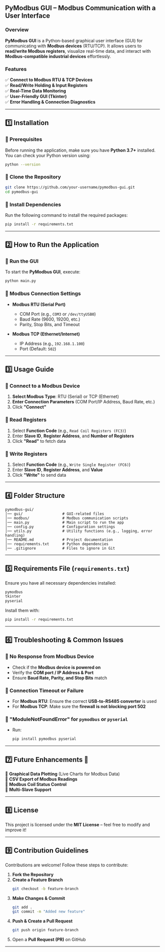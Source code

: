 ## **PyModbus GUI – Modbus Communication with a User Interface**  

### **Overview**  
**PyModbus GUI** is a Python-based graphical user interface (GUI) for communicating with **Modbus devices** (RTU/TCP). It allows users to **read/write Modbus registers**, visualize real-time data, and interact with **Modbus-compatible industrial devices** effortlessly.  

### **Features**  
✅ **Connect to Modbus RTU & TCP Devices**  
✅ **Read/Write Holding & Input Registers**  
✅ **Real-Time Data Monitoring**  
✅ **User-Friendly GUI (Tkinter)**  
✅ **Error Handling & Connection Diagnostics**  

---

## **1️⃣ Installation**  

### **🔹 Prerequisites**  
Before running the application, make sure you have **Python 3.7+** installed. You can check your Python version using:  
```bash
python --version
```

### **🔹 Clone the Repository**  
```bash
git clone https://github.com/your-username/pymodbus-gui.git
cd pymodbus-gui
```

### **🔹 Install Dependencies**  
Run the following command to install the required packages:  
```bash
pip install -r requirements.txt
```

---

## **2️⃣ How to Run the Application**  

### **🔹 Run the GUI**  
To start the **PyModbus GUI**, execute:  
```bash
python main.py
```

### **🔹 Modbus Connection Settings**  
- **Modbus RTU (Serial Port)**  
  - COM Port (e.g., `COM3` or `/dev/ttyUSB0`)  
  - Baud Rate (9600, 19200, etc.)  
  - Parity, Stop Bits, and Timeout  

- **Modbus TCP (Ethernet/Internet)**  
  - IP Address (e.g., `192.168.1.100`)  
  - Port (Default: `502`)  

---

## **3️⃣ Usage Guide**  

### **🔹 Connect to a Modbus Device**  
1. **Select Modbus Type**: RTU (Serial) or TCP (Ethernet)  
2. **Enter Connection Parameters** (COM Port/IP Address, Baud Rate, etc.)  
3. Click **"Connect"**  

### **🔹 Read Registers**  
1. Select **Function Code** (e.g., `Read Coil Registers (FC3)`)  
2. Enter **Slave ID**, **Register Address**, and **Number of Registers**  
3. Click **"Read"** to fetch data  

### **🔹 Write Registers**  
1. Select **Function Code** (e.g., `Write Single Register (FC6)`)  
2. Enter **Slave ID**, **Register Address**, and **Value**  
3. Click **"Write"** to send data  

---

## **4️⃣ Folder Structure**  
```
pymodbus-gui/
│── gui/                  # GUI-related files
│── modbus/               # Modbus communication scripts
│── main.py               # Main script to run the app
│── config.py             # Configuration settings
│── utils.py              # Utility functions (e.g., logging, error handling)
│── README.md             # Project documentation
│── requirements.txt      # Python dependencies
│── .gitignore            # Files to ignore in Git
```

---

## **5️⃣ Requirements File (`requirements.txt`)**  
Ensure you have all necessary dependencies installed:  
```txt
pymodbus
tkinter 
pyserial
```
Install them with:  
```bash
pip install -r requirements.txt
```

---

## **6️⃣ Troubleshooting & Common Issues**  

### **🔹 No Response from Modbus Device**  
- Check if the **Modbus device is powered on**  
- Verify the **COM port / IP Address & Port**  
- Ensure **Baud Rate, Parity, and Stop Bits** match  

### **🔹 Connection Timeout or Failure**  
- For **Modbus RTU**: Ensure the correct **USB-to-RS485 converter** is used  
- For **Modbus TCP**: Make sure the **firewall is not blocking port 502**  

### **🔹 "ModuleNotFoundError" for `pymodbus` or `pyserial`**  
- Run:  
  ```bash
  pip install pymodbus pyserial
  ```

---

## **7️⃣ Future Enhancements 🚀**  
📌 **Graphical Data Plotting** (Live Charts for Modbus Data)  
📌 **CSV Export of Modbus Readings**  
📌 **Modbus Coil Status Control**  
📌 **Multi-Slave Support**  

---

## **8️⃣ License**  
This project is licensed under the **MIT License** – feel free to modify and improve it!  

---

## **9️⃣ Contribution Guidelines**  
Contributions are welcome! Follow these steps to contribute:  
1. **Fork the Repository**  
2. **Create a Feature Branch**  
   ```bash
   git checkout -b feature-branch
   ```
3. **Make Changes & Commit**  
   ```bash
   git add .
   git commit -m "Added new feature"
   ```
4. **Push & Create a Pull Request**  
   ```bash
   git push origin feature-branch
   ```
5. Open a **Pull Request (PR)** on GitHub  

---
